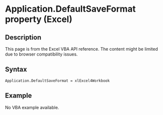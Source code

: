 # Application.DefaultSaveFormat property (Excel)

## Description
This page is from the Excel VBA API reference. The content might be limited due to browser compatibility issues.

## Syntax
```vba
Application.DefaultSaveFormat = xlExcel4Workbook
```

## Example
No VBA example available.
